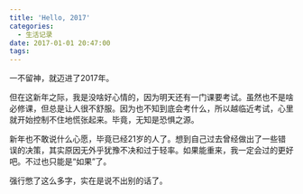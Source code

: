 ```yaml
---
title: 'Hello, 2017'
categories:
  - 生活记录
date: 2017-01-01 20:47:00
tags:
---
```


一不留神，就迈进了2017年。

<!--more-->

但在这新年之际，我是没啥好心情的，因为明天还有一门课要考试。虽然也不是啥必修课，但总是让人很不舒服。因为也不知到底会考什么，所以越临近考试，心里就开始控制不住地慌张起来。毕竟，无知是恐惧之源。

新年也不敢说什么心愿，毕竟已经21岁的人了。想到自己过去曾经做出了一些错误的决策，其实原因无外乎犹豫不决和过于轻率。如果能重来，我一定会过的更好吧。不过也只能是“如果”了。

强行憋了这么多字，实在是说不出别的话了。
